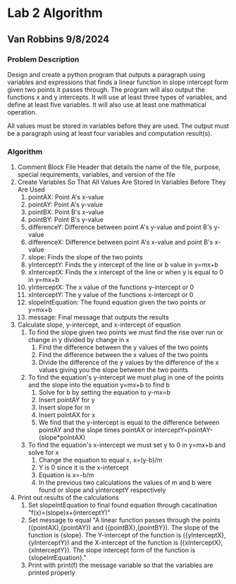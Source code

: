 # Lab 2 Algorithm

## Van Robbins 9/8/2024

### Problem Description

Design and create a python program that outputs a paragraph using variables and expressions that finds a linear function in slope intercept form given two points it passes through. The program will also output the functions x and y intercepts. It will use at least three types of variables, and define at least five variables. It will also use at least one mathmatical operation.

All values must be stored in variables before they are used. The output must be a paragraph using at least four variables and computation result(s).

### Algorithm

1. Comment Block File Header that details the name of the file, purpose, special requirements, variables, and version of the file
2. Create Variables So That All Values Are Stored In Variables Before They Are Used
   1. pointAX: Point A's x-value
   2. pointAY: Point A's y-value
   3. pointBX: Point B's x-value
   4. pointBY: Point B's y-value
   5. differenceY: Difference between point A's y-value and point B's y-value
   6. differenceX: Difference between point A's x-value and point B's x-value
   7. slope: Finds the slope of the two points
   8. yInterceptY: Finds the y intercept of the line or b value in y=mx+b
   9. xInterceptX: Finds the x intercept of the line or when y is equal to 0 in y=mx+b
   10. yInterceptX: The x value of the functions y-intercept or 0
   11. xInterceptY: The y value of the functions x-intercept or 0
   12. slopeIntEquation: The found equation given the two points or y=mx+b
   13. message: Final message that outputs the results
3. Calculate slope, y-intercept, and x-intercept of equation
   1. To find the slope given two points we must find the rise over run or change in y divided by change in x
      1. Find the difference between the y values of the two points
      2. Find the difference between the x values of the two points
      3. Divide the difference of the y values by the difference of the x values giving you the slope between the two points
   2. To find the equation's y-intercept we must plug in one of the points and the slope into the equation y=mx+b to find b
      1. Solve for b by setting the equation to y-mx=b
      2. Insert pointAY for y
      3. Insert slope for m
      4. Insert pointAX for x
      5. We find that the y-intercept is equal to the difference between pointAY and the slope times pointAX or interceptY=pointAY-(slope*pointAX)
   3. To find the equation's x-intercept we must set y to 0 in y=mx+b and solve for x
      1. Change the equation to equal x, x=(y-b)/m
      2. Y is 0 since it is the x-intercept
      3. Equation is x=-b/m
      4. In the previous two calculations the values of m and b were found or slope and yinterceptY respectively
4. Print out results of the calculations
   1. Set slopeIntEquation to final found equation through cacatination "f(x)=(slope)x+(interceptY)"
   2. Set message to equal "A linear function passes through the points ({pointAX},{pointAY}) and ({pointBX},{pointBY}). The slope of the function is {slope}.  The Y-intercept of the function is ({yInterceptX},{yInterceptY}) and the X-intercept of the function is ({xInterceptX},{xInterceptY}). The slope intercept form of the function is {slopeIntEquation}."
   3. Print with print(f) the message variable so that the variables are printed properly
